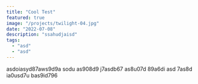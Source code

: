 ```yaml
---
title: "Cool Test"
featured: true
image: "/projects/twilight-04.jpg"
date: "2022-07-08"
description: "ssahudjaisd"
tags:
  - "asd"
  - "asd"
---
```


asdoiasyd87aws9d9a sodu as908d9 j7asdb67 as8u07d 89a6di asd 7as8d ia0usd7u bas9id796
